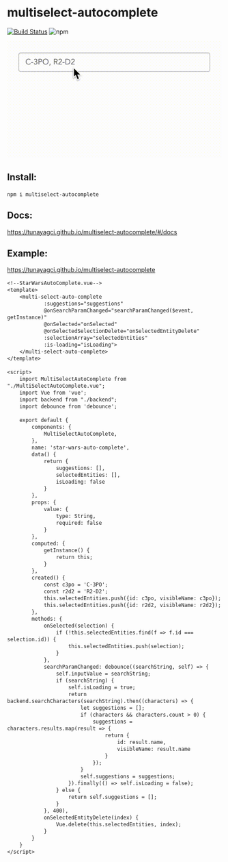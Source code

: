 # multiselect-autocomplete
[![Build Status](https://semaphoreci.com/api/v1/tunayagci/multiselect-autocomplete/branches/master/shields_badge.svg)](https://semaphoreci.com/tunayagci/multiselect-autocomplete)
![npm](https://img.shields.io/npm/v/multiselect-autocomplete)

![](/public/autocomplete-3.gif)

## Install:  
`npm i multiselect-autocomplete`

## Docs: 
https://tunayagci.github.io/multiselect-autocomplete/#/docs

## Example:    

https://tunayagci.github.io/multiselect-autocomplete

```vue
<!--StarWarsAutoComplete.vue-->
<template>
    <multi-select-auto-complete
            :suggestions="suggestions"
            @onSearchParamChanged="searchParamChanged($event, getInstance)"
            @onSelected="onSelected"
            @onSelectedSelectionDelete="onSelectedEntityDelete"
            :selectionArray="selectedEntities"
            :is-loading="isLoading">
    </multi-select-auto-complete>
</template>

<script>
    import MultiSelectAutoComplete from "./MultiSelectAutoComplete.vue";
    import Vue from 'vue';
    import backend from "./backend";
    import debounce from 'debounce';

    export default {
        components: {
            MultiSelectAutoComplete,
        },
        name: 'star-wars-auto-complete',
        data() {
            return {
                suggestions: [],
                selectedEntities: [],
                isLoading: false
            }
        },
        props: {
            value: {
                type: String,
                required: false
            }
        },
        computed: {
            getInstance() {
                return this;
            }
        },
        created() {
            const c3po = 'C-3PO';
            const r2d2 = 'R2-D2';
            this.selectedEntities.push({id: c3po, visibleName: c3po});
            this.selectedEntities.push({id: r2d2, visibleName: r2d2});
        },
        methods: {
            onSelected(selection) {
                if (!this.selectedEntities.find(f => f.id === selection.id)) {
                    this.selectedEntities.push(selection);
                }
            },
            searchParamChanged: debounce((searchString, self) => {
                self.inputValue = searchString;
                if (searchString) {
                    self.isLoading = true;
                    return backend.searchCharacters(searchString).then((characters) => {
                        let suggestions = [];
                        if (characters && characters.count > 0) {
                            suggestions = characters.results.map(result => {
                                return {
                                    id: result.name,
                                    visibleName: result.name
                                }
                            });
                        }
                        self.suggestions = suggestions;
                    }).finally(() => self.isLoading = false);
                } else {
                    return self.suggestions = [];
                }
            }, 400),
            onSelectedEntityDelete(index) {
                Vue.delete(this.selectedEntities, index);
            }
        }
    }
</script>

```
